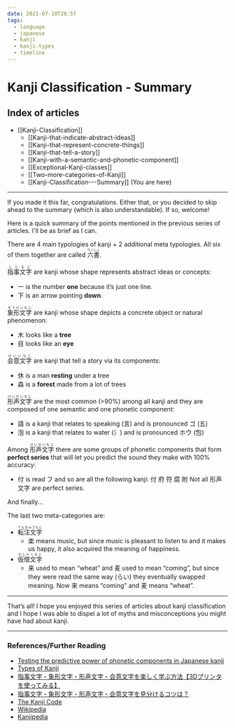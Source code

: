```yaml
---
date: 2021-07-10T20:57
tags:
  - language
  - japanese
  - kanji
  - kanji-types
  - timeline
---
```


# Kanji Classification - Summary

## Index of articles

 * [[Kanji-Classification]]
   * [[Kanji-that-indicate-abstract-ideas]]
   * [[Kanji-that-represent-concrete-things]]
   * [[Kanji-that-tell-a-story]]
   * [[Kanji-with-a-semantic-and-phonetic-component]]
   * [[Exceptional-Kanji-classes]]
   * [[Two-more-categories-of-Kanji]]
   * [[Kanji-Classification---Summary]] (You are here)

---

If you made it this far, congratulations. Either that, or you decided to skip
ahead to the summary (which is also understandable). If so, welcome!

Here is a quick summary of the points mentioned in the previous series of
articles. I'll be as brief as I can.

There are 4 main typologies of kanji + 2 additional meta typologies. All six of
them together are called <ruby>六書<rt>りくしょ</rt></ruby>.

<ruby>指事文字<rt>しじもじ</rt></ruby> are kanji whose shape represents abstract
ideas or concepts:
 * 一 is the number **one** because it’s just one line.
 * 下 is an arrow pointing **down**.

<ruby>象形文字<rt>ぞうけいもじ</rt></ruby> are kanji whose shape depicts a
concrete object or natural phenomenon:
 * 木 looks like a **tree**
 * 目 looks like an **eye**

<ruby>会意文字<rt>かいいもじ</rt></ruby> are kanji that tell a story via its
components:
 * 休 is a man **resting** under a tree
 * 森 is a **forest** made from a lot of trees

<ruby>形声文字<rt>けいせいもじ</rt></ruby> are the most common (>90%) among
all kanji and they are composed of one semantic and one phonetic component:
 * 語 is a kanji that relates to speaking (言) and is pronounced ゴ (五)
 * 泡 is a kanji that relates to water (氵) and is pronounced ホウ (包)

Among <ruby>形声文字<rt>けいせいもじ</rt></ruby> there are some groups of
phonetic components that form **perfect series** that will let you predict the
sound they make with 100% accuracy:
 * 付 is read フ and so are all the following kanji: 付 府 符 腐 附
Not all 形声文字 are perfect series.

And finally...

The last two meta-categories are:
 * <ruby>転注文字<rt>てんちゅうもじ</rt></ruby>
   * 楽 means music, but since music is pleasant to listen to and it makes us
     happy, it also acquired the meaning of happiness.
 * <ruby>仮借文字<rt>かしゃくもじ</rt></ruby>
   * 来 used to mean “wheat” and 麦 used to mean “coming”, but since they were
     read the same way (らい) they eventually swapped meaning. Now 来 means
     “coming” and 麦 means “wheat”.

---

That’s all! I hope you enjoyed this series of articles about kanji
classification and I hope I was able to dispel a lot of myths and misconceptions
you might have had about kanji.

---

### References/Further Reading

 * [Testing the predictive power of phonetic components in Japanese kanji](https://namakajiri.net/nikki/testing-the-power-of-phonetic-components-in-japanese-kanji/)
 * [Types of Kanji](http://nihongo.monash.edu/kanjitypes.html)
 * [指事文字・象形文字・形声文字・会意文字を楽しく学ぶ方法【3Dプリンタを使ってみる】](https://sato-ayumi.com/2019/09/01/sijimoji-shokeimoji-kanji-3dprinting/)
 * [指事文字・象形文字・形声文字・会意文字を見分けるコツは？](https://katekyo.mynavi.jp/juken/9182)
 * [The Kanji Code](https://thekanjicode.com/)
 * [Wikipedia](https://en.wikipedia.org/wiki/Kanji#Types_of_kanji_by_category)
 * [Kanjipedia](https://www.kanjipedia.jp/)
